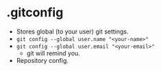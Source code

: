 # .gitconfig

- Stores global (to your user) git settings.
- `git config --global user.name "<your-name>"`
- `git config --global user.email "<your-email>"`
  - git will remind you.
- Repository config.
